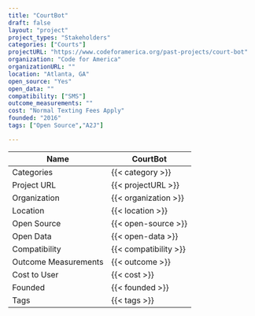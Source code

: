 ```yaml
---
title: "CourtBot"
draft: false
layout: "project"
project_types: "Stakeholders"
categories: ["Courts"]
projectURL: "https://www.codeforamerica.org/past-projects/court-bot"
organization: "Code for America"
organizationURL: ""
location: "Atlanta, GA"
open_source: "Yes"
open_data: ""
compatibility: ["SMS"]
outcome_measurements: ""
cost: "Normal Texting Fees Apply"
founded: "2016"
tags: ["Open Source","A2J"]

---
```



Name                    |  CourtBot    
------------------------|----
Categories              | {{< category >}} 
Project URL             | {{< projectURL >}} 
Organization            | {{< organization >}} 
Location                | {{< location >}} 
Open Source             | {{< open-source >}} 
Open Data               | {{< open-data >}} 
Compatibility           | {{< compatibility >}} 
Outcome Measurements    | {{< outcome >}} 
Cost to User            | {{< cost >}} 
Founded                 | {{< founded >}} 
Tags                    | {{< tags >}} 

